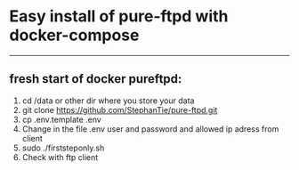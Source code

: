 # Easy install of pure-ftpd with docker-compose
-----------------------------------------
fresh start of docker pureftpd:
-----------------------------------------

1.    cd /data  or other dir where you store your data
2.    git clone https://github.com/StephanTie/pure-ftpd.git
3.    cp .env.template .env
4.    Change in the file .env user and password and allowed ip adress from client
5.    sudo ./firststeponly.sh
6.    Check with ftp client
